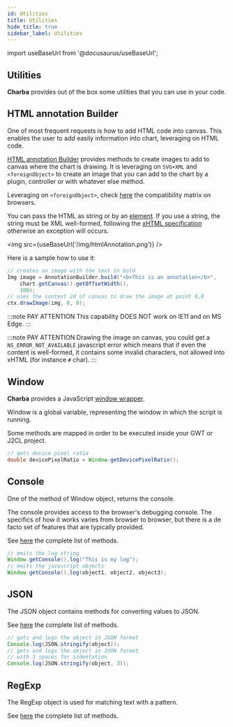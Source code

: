 ```yaml
---
id: Utilities
title: Utilities
hide_title: true
sidebar_label: Utilities
---
```

import useBaseUrl from '@docusaurus/useBaseUrl';

## Utilities

**Charba** provides out of the box some utilities that you can use in your code.

## HTML annotation Builder

One of most frequent requests is how to add HTML code into canvas. This enables the user to add easily information into chart, leveraging on HTML code.

[HTML annotation Builder](https://pepstock-org.github.io/Charba/3.3/org/pepstock/charba/client/utils/AnnotationBuilder.html) provides methods to create images to add to canvas where the chart is drawing. It is leveraging on `SVG+XML` and `<foreignObject>` to create an image that you can add to the chart by a plugin, controller or with whatever else method.

Leveraging on `<foreignObject>`, check [here](https://developer.mozilla.org/en-US/docs/Web/SVG/Element/foreignObject#Browser_compatibility) the compatibility matrix on browsers.

You can pass the HTML as string or by an [element](https://pepstock-org.github.io/Charba/3.3/org/pepstock/charba/client/dom/BaseHtmlElement.html). If you use a string, the string must be XML well-formed, following the [xHTML specification](http://www.w3.org/1999/xhtml) otherwise an exception will occurs.

<img src={useBaseUrl('/img/htmlAnnotation.png')} />

Here is a sample how to use it:

```java
// creates an image with the text in bold
Img image = AnnotationBuilder.build("<b>This is an annotation</b>", 
	chart.getCanvas().getOffsetWidth(), 
	100);
// uses the context 2d of canvas to draw the image at point 0,0					
ctx.drawImage(img, 0, 0);
```

:::note PAY ATTENTION
This capability DOES NOT work on IE11 and on MS Edge.
:::

:::note PAY ATTENTION
Drawing the image on canvas, you could get a `NS_ERROR_NOT_AVAILABLE` javascript error which means that if even the content is well-formed, it contains some invalid characters, not allowed into xHTML (for instance `#` char).
:::

## Window

**Charba** provides a JavaScript [window wrapper](https://pepstock-org.github.io/Charba/3.3/org/pepstock/charba/client/utils/Window.html).

Window is a global variable, representing the window in which the script is running.

Some methods are mapped in order to be executed inside your GWT or J2CL project.

```java
// gets device pixel ratio
double devicePixelRatio = Window.getDevicePixelRatio();
```

## Console

One of the method of Window object, returns the console.

The console provides access to the browser's debugging console. The specifics of how it works varies from browser to browser, but there is a de facto set of features that are typically provided.

See [here](https://pepstock-org.github.io/Charba/3.3/org/pepstock/charba/client/utils/Console.html) the complete list of methods.

```java
// emits the log string 
Window.getConsole().log("This is my log");
// emits the javascript objects
Window.getConsole().log(object1, object2, object3);
```

## JSON

The JSON object contains methods for converting values to JSON.

See [here](https://pepstock-org.github.io/Charba/3.3/org/pepstock/charba/client/utils/JSON.html) the complete list of methods.

```java
// gets and logs the object in JSON format
Console.log(JSON.stringify(object));
// gets and logs the object in JSON format
// with 3 spaces for indentation
Console.log(JSON.stringify(object, 3));
```

## RegExp

The RegExp object is used for matching text with a pattern.

See [here](https://pepstock-org.github.io/Charba/3.3/org/pepstock/charba/client/utils/RegExp.html) the complete list of methods.
